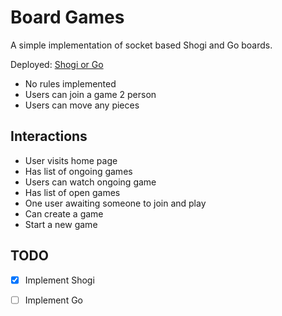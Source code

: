 # Board Games

A simple implementation of socket based Shogi and Go boards.

Deployed: [Shogi or Go](http://hiteshlala.biz:6543)

* No rules implemented
* Users can join a game 2 person
* Users can move any pieces

## Interactions
* User visits home page
* Has list of ongoing games
* Users can watch ongoing game
* Has list of open games
* One user awaiting someone to join and play
* Can create a game
* Start a new game 
  
## TODO
- [x] Implement Shogi
- [ ] Implement Go
 
  
  



